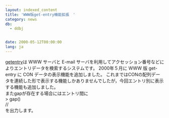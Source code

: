 ```yaml
---
layout: indexed_content
title: 'WWW版get-entry機能拡張　'
category: news
db:
  - ddbj


date: 2000-05-12T00:00:00
lang: ja
---
```


<a href="http://getentry.ddbj.nig.ac.jp/top-j.html">getentry</a>は WWW サーバと E-mail サーバを利用してアクセッション番号などによりエントリデータを検索するシステムです。 2000年５月に WWW 版 get-entry に CON データの表示機能を追加しました。 これまではCONの配列データを連続した形で表示する機能しかありませんでしたが，今回エントリ別に表示する機能も追加しました。<br>またgapが存在する場合にはエントリ間に<br>&gt; gap()<br>//<br>を出力します。
